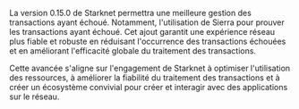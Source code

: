 La version 0.15.0 de Starknet permettra une meilleure gestion des transactions ayant échoué. Notamment, l'utilisation de Sierra pour prouver les transactions ayant échoué. Cet ajout garantit une expérience réseau plus fiable et robuste en réduisant l'occurrence des transactions échouées et en améliorant l'efficacité globale du traitement des transactions.

Cette avancée s'aligne sur l'engagement de Starknet à optimiser l'utilisation des ressources, à améliorer la fiabilité du traitement des transactions et à créer un écosystème convivial pour créer et interagir avec des applications sur le réseau.